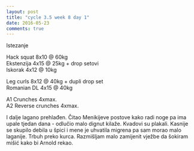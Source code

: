 ```yaml
---
layout: post
title: "cycle 3.5 week 8 day 1"
date: 2016-05-23
comments: true
---
```


Istezanje

Hack squat 8x10 @ 60kg  
Ekstenzija 4x15 @ 25kg + drop setovi        
Iskorak 4x12 @ 10kg  

Leg curls 8x12 @ 40kg + dupli drop set   
Romanian DL 4x15 @ 40kg  

A1 Crunches 4xmax.  
A2 Reverse crunches 4xmax.  

I dalje lagano prehlađen. Čitao Menikijeve postove kako radi noge pa ima upale tjedan dana - odlučio malo dignut kilaže. Kvadovi su plakali. Kasnije se skupilo debila u špici i mene je uhvatila migrena pa sam morao malo laganije. Trbuh preko kurca. Razmišljam malo zamijenit vježbe da šokiram mišić kako bi Arnold rekao.
